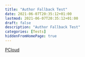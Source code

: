 ```yaml
---
title: "Author Fallback Test"
date: 2021-06-07T20:35:12+01:00
lastmod: 2021-06-07T20:35:12+01:00
draft: false
description: "Author Fallback Test"
categories: [Tests]
hiddenFromHomePage: true
---
```


<!--more-->

[PCloud](https://github.com/HEIGE-PCloud)